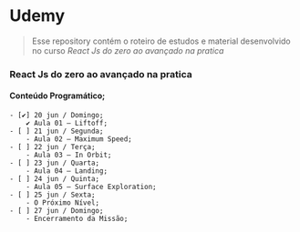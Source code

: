 #  Udemy
> Esse repository contém o roteiro de estudos e material desenvolvido no curso _React Js do zero ao avançado na pratica_

### React Js do zero ao avançado na pratica
#### Conteúdo Programático;
    - [✔] 20 jun / Domingo;
        ✔ Aula 01 – Liftoff;
    - [ ] 21 jun / Segunda;
        - Aula 02 – Maximum Speed;
    - [ ] 22 jun / Terça;
        - Aula 03 – In Orbit;
    - [ ] 23 jun / Quarta;
        - Aula 04 – Landing;
    - [ ] 24 jun / Quinta;
        - Aula 05 – Surface Exploration;
    - [ ] 25 jun / Sexta;
        - O Próximo Nível;
    - [ ] 27 jun / Domingo;
        - Encerramento da Missão;